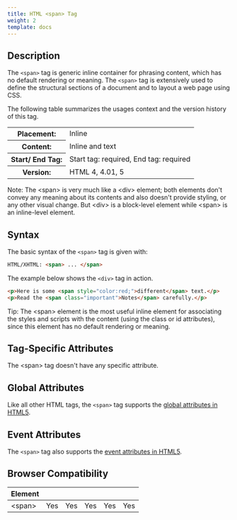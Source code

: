 ```yaml
---
title: HTML <span> Tag
weight: 2
template: docs
---	
```

## Description

The `<span>` tag is generic inline container for phrasing content, which has no default rendering or meaning. The `<span>` tag is extensively used to define the structural sections of a document and to layout a web page using CSS.

The following table summarizes the usages context and the version history of this tag.

<table style="width:100%">
  <tr>
    <th>Placement:</th>
    <td>Inline</td>
  </tr>
  <tr>
    <th>Content:</th>
    <td>Inline and text	</td>
  </tr>
  <tr>
    <th>Start/ End Tag:</th>
    <td>Start tag: required, End tag: required</td>
  </tr>
    <tr>
    <th>Version:</th>
    <td>HTML 4, 4.01, 5</td>
  </tr>
</table>	

<div class="note">
<p>Note: The &lt;span&gt; is very much like a &lt;div&gt; element; both elements don't convey any meaning about its contents and also doesn't provide styling, or any other visual change. But &lt;div&gt; is a block-level element while &lt;span&gt; is an inline-level element.</p>
</div>

## Syntax

The basic syntax of the `<span>` tag is given with:

```html
HTML/XHTML: <span> ... </span>
```

The example below shows the `<div>` tag in action.

```html
<p>Here is some <span style="color:red;">different</span> text.</p> 
<p>Read the <span class="important">Notes</span> carefully.</p>                      
```
<div class="tip">
<p>Tip: The &lt;span&gt; element is the most useful inline element for associating the styles and scripts with the content (using the class or id attributes), since this element has no default rendering or meaning.</p>
</div>

## Tag-Specific Attributes
The &lt;span&gt; tag doesn't have any specific attribute.

## Global Attributes

Like all other HTML tags, the `<span>` tag supports the [global attributes in HTML5](https://www.tutorialrepublic.com/html-reference/html5-global-attributes.php).

## Event Attributes

The `<span>` tag also supports the [event attributes in HTML5](https://www.tutorialrepublic.com/html-reference/html5-event-attributes.php).
## Browser Compatibility
|  Element |<i class="chrome"></i>    | <i class="ie"></i>   | <i class="firefox"></i>   |  <i class="safari"></i>  | <i class="opera"></i>   |
| ------------ | ------------ | ------------ | ------------ | ------------ | ------------ |
| &lt;span&gt;  |Yes   |Yes   |Yes   |Yes   |Yes   |

